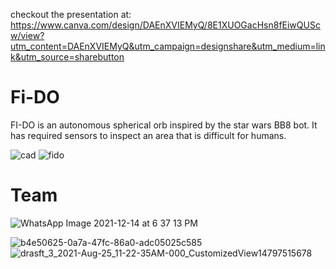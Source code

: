 checkout the presentation at: https://www.canva.com/design/DAEnXVIEMyQ/8E1XUOGacHsn8fEiwQUScw/view?utm_content=DAEnXVIEMyQ&utm_campaign=designshare&utm_medium=link&utm_source=sharebutton
# Fi-DO
FI-DO is an autonomous spherical orb inspired by the star wars BB8 bot. It has required sensors to inspect an area that is difficult for humans.

![cad](https://user-images.githubusercontent.com/91874598/146048837-db8e95c0-44bc-4923-9078-712c5fa533f2.gif)
![fido](https://user-images.githubusercontent.com/91874598/145996195-3de2a7be-4773-4ae9-b268-e34d69f062c6.png)


# Team
![WhatsApp Image 2021-12-14 at 6 37 13 PM](https://user-images.githubusercontent.com/91874598/146004429-e70ee420-771e-4527-b3b4-d1c63685d095.jpeg)


![b4e50625-0a7a-47fc-86a0-adc05025c585](https://user-images.githubusercontent.com/91874598/145997977-391e1737-7b03-4fdb-80d7-24839caf2dc7.PNG)
![drasft_3_2021-Aug-25_11-22-35AM-000_CustomizedView14797515678](https://user-images.githubusercontent.com/91874598/146004545-f1c368fd-bbd4-4703-b610-ea922d28f3e1.png)

